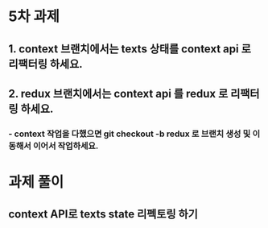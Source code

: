 # 5차 과제

## 1. context 브랜치에서는 texts 상태를 context api 로 리팩터링 하세요.

## 2. redux 브랜치에서는 context api 를 redux 로 리팩터링 하세요.

### - context 작업을 다했으면 git checkout -b redux 로 브랜치 생성 및 이동해서 이어서 작업하세요.

# 과제 풀이

## context API로 texts state 리펙토링 하기